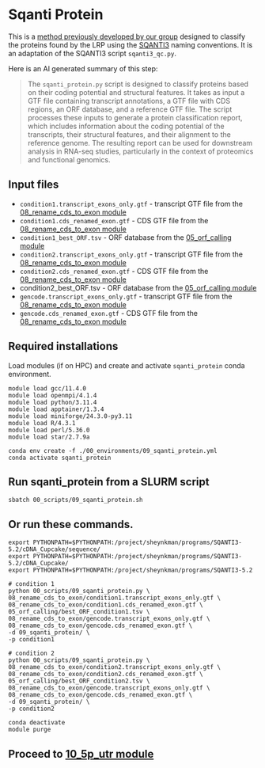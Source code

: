 # Sqanti Protein
This is a [method previously developed by our group](https://github.com/sheynkman-lab/Long-Read-Proteogenomics/tree/main/modules/sqanti_protein) designed to classify the proteins found by the LRP using the [SQANTI3](https://github.com/ConesaLab/SQANTI3) naming conventions. It is an adaptation of the SQANTI3 script `sqanti3_qc.py`. <br />

Here is an AI generated summary of this step: <br />
> The `sqanti_protein.py` script is designed to classify proteins based on their coding potential and structural features. It takes as input a GTF file containing transcript annotations, a GTF file with CDS regions, an ORF database, and a reference GTF file. The script processes these inputs to generate a protein classification report, which includes information about the coding potential of the transcripts, their structural features, and their alignment to the reference genome. The resulting report can be used for downstream analysis in RNA-seq studies, particularly in the context of proteomics and functional genomics.
## Input files
- `condition1.transcript_exons_only.gtf` - transcript GTF file from the [08_rename_cds_to_exon module](https://github.com/efwatts/LRP_Troubleshooting/tree/main/08_rename_cds_to_exon)
- `condition1.cds_renamed_exon.gtf` - CDS GTF file from the [08_rename_cds_to_exon module](https://github.com/efwatts/LRP_Troubleshooting/tree/main/08_rename_cds_to_exon)
- `condition1_best_ORF.tsv` - ORF database from the [05_orf_calling module](https://github.com/efwatts/LRP_Troubleshooting/tree/main/05_orf-calling)
- `condition2.transcript_exons_only.gtf` - transcript GTF file from the [08_rename_cds_to_exon module](https://github.com/efwatts/LRP_Troubleshooting/tree/main/08_rename_cds_to_exon)
- `condition2.cds_renamed_exon.gtf` - CDS GTF file from the [08_rename_cds_to_exon module](https://github.com/efwatts/LRP_Troubleshooting/tree/main/08_rename_cds_to_exon)
- condition2_best_ORF.tsv - ORF database from the [05_orf_calling module](https://github.com/efwatts/LRP_Troubleshooting/tree/main/05_orf-calling)
- `gencode.transcript_exons_only.gtf` - transcript GTF file from the [08_rename_cds_to_exon module](https://github.com/efwatts/LRP_Troubleshooting/tree/main/08_rename_cds_to_exon)
- `gencode.cds_renamed_exon.gtf` - CDS GTF file from the [08_rename_cds_to_exon module](https://github.com/efwatts/LRP_Troubleshooting/tree/main/08_rename_cds_to_exon)

## Required installations
Load modules (if on HPC) and create and activate `sqanti_protein` conda environment. <br />
```
module load gcc/11.4.0  
module load openmpi/4.1.4
module load python/3.11.4
module load apptainer/1.3.4
module load miniforge/24.3.0-py3.11
module load R/4.3.1 
module load perl/5.36.0 
module load star/2.7.9a 

conda env create -f ./00_environments/09_sqanti_protein.yml
conda activate sqanti_protein
```
## Run sqanti_protein from a SLURM script
```
sbatch 00_scripts/09_sqanti_protein.sh
```
## Or run these commands.
```
export PYTHONPATH=$PYTHONPATH:/project/sheynkman/programs/SQANTI3-5.2/cDNA_Cupcake/sequence/
export PYTHONPATH=$PYTHONPATH:/project/sheynkman/programs/SQANTI3-5.2/cDNA_Cupcake/
export PYTHONPATH=$PYTHONPATH:/project/sheynkman/programs/SQANTI3-5.2

# condition 1
python 00_scripts/09_sqanti_protein.py \
08_rename_cds_to_exon/condition1.transcript_exons_only.gtf \
08_rename_cds_to_exon/condition1.cds_renamed_exon.gtf \
05_orf_calling/best_ORF_condition1.tsv \
08_rename_cds_to_exon/gencode.transcript_exons_only.gtf \
08_rename_cds_to_exon/gencode.cds_renamed_exon.gtf \
-d 09_sqanti_protein/ \
-p condition1

# condition 2
python 00_scripts/09_sqanti_protein.py \
08_rename_cds_to_exon/condition2.transcript_exons_only.gtf \
08_rename_cds_to_exon/condition2.cds_renamed_exon.gtf \
05_orf_calling/best_ORF_condition2.tsv \
08_rename_cds_to_exon/gencode.transcript_exons_only.gtf \
08_rename_cds_to_exon/gencode.cds_renamed_exon.gtf \
-d 09_sqanti_protein/ \
-p condition2

conda deactivate
module purge
```

## Proceed to [10_5p_utr module](https://github.com/efwatts/LRP_Troubleshooting/tree/main/10_5p_utr)
